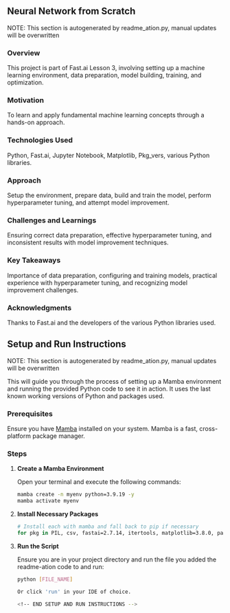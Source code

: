 



## Neural Network from Scratch
NOTE: This section is autogenerated by readme_ation.py, manual updates will be overwritten

### Overview
This project is part of Fast.ai Lesson 3, involving setting up a machine learning environment, data preparation, model building, training, and optimization.

### Motivation
To learn and apply fundamental machine learning concepts through a hands-on approach.

### Technologies Used
Python, Fast.ai, Jupyter Notebook, Matplotlib, Pkg_vers, various Python libraries.

### Approach
Setup the environment, prepare data, build and train the model, perform hyperparameter tuning, and attempt model improvement.

### Challenges and Learnings
Ensuring correct data preparation, effective hyperparameter tuning, and inconsistent results with model improvement techniques.

### Key Takeaways
Importance of data preparation, configuring and training models, practical experience with hyperparameter tuning, and recognizing model improvement challenges.

### Acknowledgments
Thanks to Fast.ai and the developers of the various Python libraries used.

<!-- END OF PROJECT DETAILS -->







## Setup and Run Instructions
NOTE: This section is autogenerated by readme_ation.py, manual updates will be overwritten

This will guide you through the process of setting up a Mamba environment and running the provided Python code to see it in action. It uses the last known working versions of Python and packages used.

### Prerequisites

Ensure you have [Mamba](https://mamba.readthedocs.io/en/latest/installation.html) installed on your system. Mamba is a fast, cross-platform package manager.

### Steps

1. **Create a Mamba Environment**
   
   Open your terminal and execute the following commands:

   ```bash
   mamba create -n myenv python=3.9.19 -y
   mamba activate myenv

2. **Install Necessary Packages**

    ```bash
    # Install each with mamba and fall back to pip if necessary
    for pkg in PIL, csv, fastai=2.7.14, itertools, matplotlib=3.8.0, pandas=2.2.1, pkg_vers=0.0.6, readme_ation=0.1.11, seaborn=0.12.2; do mamba install $pkg -y || pip install $pkg; done

3. **Run the Script**

    Ensure you are in your project directory and run the file you added the readme-ation code to and run:

    ```bash
    python [FILE_NAME]

    Or click 'run' in your IDE of choice.

    <!-- END SETUP AND RUN INSTRUCTIONS -->


